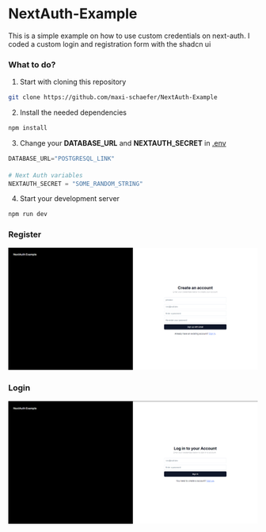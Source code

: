 # NextAuth-Example
This is a simple example on how to use custom credentials on next-auth. I coded a custom login and registration form with the shadcn ui

### What to do?

1. Start with cloning this repository
```bash
git clone https://github.com/maxi-schaefer/NextAuth-Example
```

2. Install the needed dependencies
```bash
npm install
```

3. Change your **DATABASE_URL** and **NEXTAUTH_SECRET** in [.env](./.env)
```python
DATABASE_URL="POSTGRESQL_LINK"

# Next Auth variables
NEXTAUTH_SECRET = "SOME_RANDOM_STRING"
```

4. Start your development server
```bash
npm run dev
```

### Register
![](./register.png)

### Login
![](./login.png)